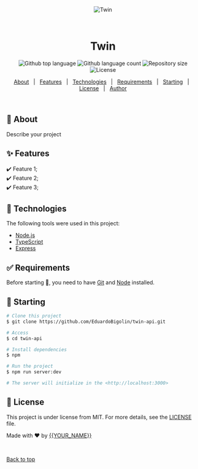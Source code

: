 <div align="center" id="top"> 
  <img src="./.github/app.gif" alt="Twin" />

&#xa0;

  <!-- <a href="https://twin.netlify.app">Demo</a> -->
</div>

<h1 align="center">Twin</h1>

<p align="center">
  <img alt="Github top language" src="https://img.shields.io/github/languages/top/{{YOUR_GITHUB_USERNAME}}/twin?color=56BEB8">

  <img alt="Github language count" src="https://img.shields.io/github/languages/count/{{YOUR_GITHUB_USERNAME}}/twin?color=56BEB8">

  <img alt="Repository size" src="https://img.shields.io/github/repo-size/{{YOUR_GITHUB_USERNAME}}/twin?color=56BEB8">

  <img alt="License" src="https://img.shields.io/github/license/{{YOUR_GITHUB_USERNAME}}/twin?color=56BEB8">

  <!-- <img alt="Github issues" src="https://img.shields.io/github/issues/{{YOUR_GITHUB_USERNAME}}/twin?color=56BEB8" /> -->

  <!-- <img alt="Github forks" src="https://img.shields.io/github/forks/{{YOUR_GITHUB_USERNAME}}/twin?color=56BEB8" /> -->

  <!-- <img alt="Github stars" src="https://img.shields.io/github/stars/{{YOUR_GITHUB_USERNAME}}/twin?color=56BEB8" /> -->
</p>

<!-- Status -->

<!-- <h4 align="center">
	🚧  Twin 🚀 Under construction...  🚧
</h4>

<hr> -->

<p align="center">
  <a href="#dart-about">About</a> &#xa0; | &#xa0; 
  <a href="#sparkles-features">Features</a> &#xa0; | &#xa0;
  <a href="#rocket-technologies">Technologies</a> &#xa0; | &#xa0;
  <a href="#white_check_mark-requirements">Requirements</a> &#xa0; | &#xa0;
  <a href="#checkered_flag-starting">Starting</a> &#xa0; | &#xa0;
  <a href="#memo-license">License</a> &#xa0; | &#xa0;
  <a href="https://github.com/{{YOUR_GITHUB_USERNAME}}" target="_blank">Author</a>
</p>

<br>

## :dart: About

Describe your project

## :sparkles: Features

:heavy_check_mark: Feature 1;\
:heavy_check_mark: Feature 2;\
:heavy_check_mark: Feature 3;

## :rocket: Technologies

The following tools were used in this project:

- [Node.js](https://nodejs.org/en/)
- [TypeScript](https://www.typescriptlang.org/)
- [Express](https://expressjs.com/pt-br/)

## :white_check_mark: Requirements

Before starting :checkered_flag:, you need to have [Git](https://git-scm.com) and [Node](https://nodejs.org/en/) installed.

## :checkered_flag: Starting

```bash
# Clone this project
$ git clone https://github.com/EduardoBigolin/twin-api.git

# Access
$ cd twin-api

# Install dependencies
$ npm

# Run the project
$ npm run server:dev

# The server will initialize in the <http://localhost:3000>
```

## :memo: License

This project is under license from MIT. For more details, see the [LICENSE](LICENSE.md) file.

Made with :heart: by <a href="https://github.com/{{YOUR_GITHUB_USERNAME}}" target="_blank">{{YOUR_NAME}}</a>

&#xa0;

<a href="#top">Back to top</a>
